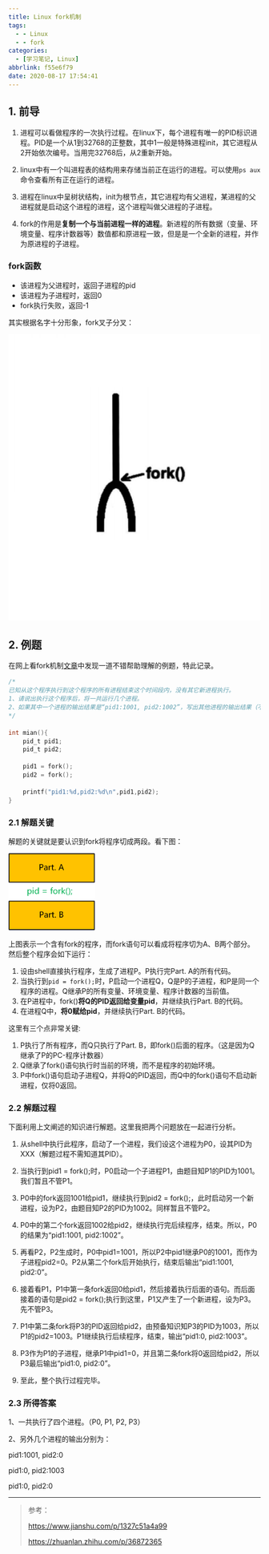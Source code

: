 ```yaml
---
title: Linux fork机制
tags:
  - - Linux
  - - fork
categories:
  - [学习笔记, Linux]
abbrlink: f55e6f79
date: 2020-08-17 17:54:41
---
```


## 1. 前导

1. 进程可以看做程序的一次执行过程。在linux下，每个进程有唯一的PID标识进程。PID是一个从1到32768的正整数，其中1一般是特殊进程init，其它进程从2开始依次编号。当用完32768后，从2重新开始。

2. linux中有一个叫进程表的结构用来存储当前正在运行的进程。可以使用`ps aux`命令查看所有正在运行的进程。

3. 进程在linux中呈树状结构，init为根节点，其它进程均有父进程，某进程的父进程就是启动这个进程的进程，这个进程叫做父进程的子进程。

4. fork的作用是**复制一个与当前进程一样的进程**。新进程的所有数据（变量、环境变量、程序计数器等）数值都和原进程一致，但是是一个全新的进程，并作为原进程的子进程。

### fork函数

- 该进程为父进程时，返回子进程的pid
- 该进程为子进程时，返回0
- fork执行失败，返回-1

其实根据名字十分形象，fork叉子分叉：

![](Linux_fork机制/fork.png)

## 2. 例题

在网上看fork机制[文章](https://www.jianshu.com/p/1327c51a4a99)中发现一道不错帮助理解的例题，特此记录。

```c
/* 
已知从这个程序执行到这个程序的所有进程结束这个时间段内，没有其它新进程执行。
1、请说出执行这个程序后，将一共运行几个进程。
2、如果其中一个进程的输出结果是“pid1:1001, pid2:1002”，写出其他进程的输出结果（不考虑进程执行顺序）。
*/

int mian(){
	pid_t pid1;
	pid_t pid2;
	
	pid1 = fork();
	pid2 = fork();
	
	printf("pid1:%d,pid2:%d\n",pid1,pid2);
}
```

### 2.1 解题关键

解题的关键就是要认识到fork将程序切成两段。看下图：

![](Linux_fork机制/ex.png)

 上图表示一个含有fork的程序，而fork语句可以看成将程序切为A、B两个部分。然后整个程序会如下运行：

1. 设由shell直接执行程序，生成了进程P。P执行完Part. A的所有代码。
2. 当执行到`pid = fork();`时，P启动一个进程Q，Q是P的子进程，和P是同一个程序的进程。Q继承P的所有变量、环境变量、程序计数器的当前值。
3. 在P进程中，fork()**将Q的PID返回给变量pid**，并继续执行Part. B的代码。
4. 在进程Q中，**将0赋给pid**，并继续执行Part. B的代码。

这里有三个点非常关键:

1. P执行了所有程序，而Q只执行了Part. B，即fork()后面的程序。（这是因为Q继承了P的PC-程序计数器）
2. Q继承了fork()语句执行时当前的环境，而不是程序的初始环境。
3. P中fork()语句启动子进程Q，并将Q的PID返回，而Q中的fork()语句不启动新进程，仅将0返回。

### 2.2 解题过程

下面利用上文阐述的知识进行解题。这里我把两个问题放在一起进行分析。

1. 从shell中执行此程序，启动了一个进程，我们设这个进程为P0，设其PID为XXX（解题过程不需知道其PID）。

2. 当执行到pid1 = fork();时，P0启动一个子进程P1，由题目知P1的PID为1001。我们暂且不管P1。

3. P0中的fork返回1001给pid1，继续执行到pid2 = fork();，此时启动另一个新进程，设为P2，由题目知P2的PID为1002。同样暂且不管P2。
4. P0中的第二个fork返回1002给pid2，继续执行完后续程序，结束。所以，P0的结果为“pid1:1001, pid2:1002”。
5. 再看P2，P2生成时，P0中pid1=1001，所以P2中pid1继承P0的1001，而作为子进程pid2=0。P2从第二个fork后开始执行，结束后输出“pid1:1001, pid2:0”。
6. 接着看P1，P1中第一条fork返回0给pid1，然后接着执行后面的语句。而后面接着的语句是pid2 = fork();执行到这里，P1又产生了一个新进程，设为P3。先不管P3。
7. P1中第二条fork将P3的PID返回给pid2，由预备知识知P3的PID为1003，所以P1的pid2=1003。P1继续执行后续程序，结束，输出“pid1:0, pid2:1003”。
8. P3作为P1的子进程，继承P1中pid1=0，并且第二条fork将0返回给pid2，所以P3最后输出“pid1:0, pid2:0”。
9. 至此，整个执行过程完毕。

### 2.3 所得答案

   1、一共执行了四个进程。（P0, P1, P2, P3）

   2、另外几个进程的输出分别为：

   pid1:1001, pid2:0

   pid1:0, pid2:1003

   pid1:0, pid2:0

---

> 参考：
>
> https://www.jianshu.com/p/1327c51a4a99
>
> https://zhuanlan.zhihu.com/p/36872365